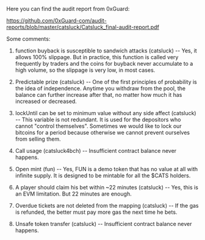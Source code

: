 Here you can find the audit report from 0xGuard:

https://github.com/0xGuard-com/audit-reports/blob/master/catsluck/Catsluck_final-audit-report.pdf

Some comments:

1. function buyback is susceptible to sandwich attacks (catsluck) -- Yes, it allows 100% slippage. But in practice, this function is called very frequently by traders and the coins for buyback never accumulate to a high volume, so the slippage is very low, in most cases.

2. Predictable prize (catsluck) -- One of the first principles of probability is the idea of independence. Anytime you withdraw from the pool, the balance can further increase after that, no matter how much it has increased or decreased.

3. lockUntil can be set to minimum value without any side affect (catsluck) -- This variable is not redundant. It is used for the depositors who cannot "control themselves". Sometimes we would like to lock our bitcoins for a period because otherwise we cannot prevent ourselves from selling them.

4. Call usage (catsluck4bch) -- Insufficient contract balance never happens.

5. Open mint (fun) -- Yes, FUN is a demo token that has no value at all with infinite supply. It is designed to be mintable for all the $CATS holders.

1. A player should claim his bet within ~22 minutes (catsluck) -- Yes, this is an EVM limitation. But 22 minutes are enough.

2. Overdue tickets are not deleted from the mapping (catsluck) -- If the gas is refunded, the better must pay more gas the next time he bets.

3. Unsafe token transfer (catsluck) -- Insufficient contract balance never happens.

